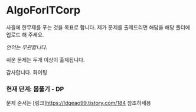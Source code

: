 # AlgoForITCorp

사흘에 한무제를 푸는 것을 목표로 합니다. 
제가 문제를 출제드리면 해답을 해당 폴더에 업로드 해 주세요. 

*언어는 무관합니다.*

쉬운 문제는 두개 이상이 출제됩니다. 

감사합니다. 
화이팅

### 현재 단계: 몸풀기 - DP
문제 순서는 [링크]https://ldgeao99.tistory.com/184 참조하세용